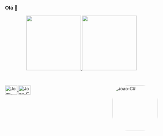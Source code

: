 ### Olá 👋
<div align="center">
  <a href="https://github.com/caracciolojl">
  <img height="180em" src="https://github-readme-stats.vercel.app/api?username=caracciolojl&show_icons=true&theme=green&include_all_commits=true&count_private=true"/>
  <img height="180em" src="https://github-readme-stats.vercel.app/api/top-langs/?username=caracciolojl&layout=compact&langs_count=7&theme=green"/>
</div>

##
  
<div style="display: inline_block"><br>
<img align="center" alt="Joao-Java" height="30" width="40" src=<i class="devicon-java-plain-wordmark"></i>
  <img align="center" alt="Joao-C" height="30" width="40" src=<i class="devicon-c-line-wordmark"></i>
  <img align="right" alt="Joao-C#" height="150" style="border-radius:50px;" src=<i class="devicon-csharp-line-wordmark"></i>
</div>
